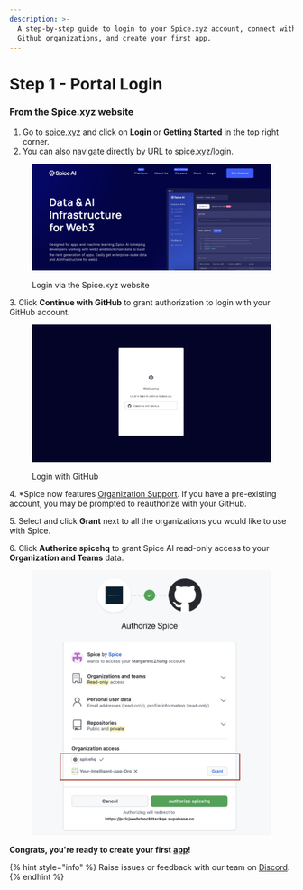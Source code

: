 ```yaml
---
description: >-
  A step-by-step guide to login to your Spice.xyz account, connect with your
  Github organizations, and create your first app.
---
```


# Step 1 - Portal Login

### From the Spice.xyz website

1. Go to [spice.xyz](https://www.spice.xyz) and click on **Login** or **Getting Started** in the top right corner.
2. You can also navigate directly by URL to [spice.xyz/login](https://spice.xyz/login).

<figure><img src="../../.gitbook/assets/CleanShot 2023-01-24 at 14.07.06@2x.png" alt=""><figcaption><p>Login via the Spice.xyz website</p></figcaption></figure>

3\.   Click **Continue with GitHub** to grant authorization to login with your GitHub account.

<figure><img src="../../.gitbook/assets/CleanShot 2023-01-24 at 14.00.46@2x.png" alt=""><figcaption><p>Login with GitHub</p></figcaption></figure>

4\.   \*Spice now features [Organization Support](../../portal/organizations.md). If you have a pre-existing account, you may be prompted to reauthorize with your GitHub.&#x20;

5\.   Select and click **Grant** next to all the organizations you would like to use with Spice.

6\.   Click **Authorize spicehq** to grant Spice AI read-only access to your **Organization and Teams** data.

<figure><img src="../../.gitbook/assets/image (20).png" alt=""><figcaption></figcaption></figure>

**Congrats, you're ready to create your first** [**app**](../../portal/apps/)**!**



{% hint style="info" %}
Raise issues or feedback with our team on [Discord](https://discord.gg/kZnTfneP5u).
{% endhint %}
